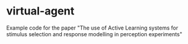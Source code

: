 # virtual-agent

Example code for the paper "The use of Active Learning systems for stimulus selection and response modelling in perception experiments"
